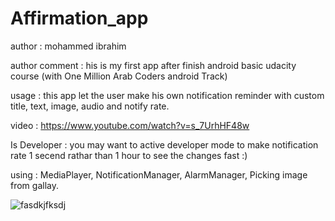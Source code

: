 # Affirmation_app

author : mohammed ibrahim 

author comment : his is my first app after finish android basic udacity course (with One Million Arab Coders android Track)

usage : this app let the user make his own notification reminder with custom title, text, image, audio and notify                  rate.

video : https://www.youtube.com/watch?v=s_7UrhHF48w

Is Developer : you may want to active developer mode to make notification rate 1 secend rathar than 1 hour to see the changes fast :)

using : MediaPlayer, NotificationManager, AlarmManager, Picking image from gallay.



![fasdkjfksdj](https://user-images.githubusercontent.com/36561783/37565694-77a060ee-2ab6-11e8-9995-99def98d10ae.png)
